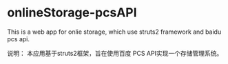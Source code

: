 # onlineStorage-pcsAPI
This is a web app for onlie storage, which use struts2 framework and baidu pcs api.

说明：
本应用基于struts2框架，旨在使用百度 PCS API实现一个存储管理系统。
